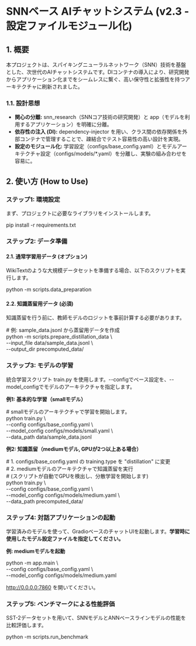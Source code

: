 # **SNNベース AIチャットシステム (v2.3 \- 設定ファイルモジュール化)**

## **1\. 概要**

本プロジェクトは、スパイキングニューラルネットワーク（SNN）技術を基盤とした、次世代のAIチャットシステムです。DIコンテナの導入により、研究開発からアプリケーション化までをシームレスに繋ぐ、高い保守性と拡張性を持つアーキテクチャに刷新されました。

### **1.1. 設計思想**

* **関心の分離:** snn\_research（SNNコア技術の研究開発）と app（モデルを利用するアプリケーション）を明確に分離。  
* **依存性の注入 (DI):** dependency-injector を用い、クラス間の依存関係を外部コンテナで管理することで、疎結合でテスト容易性の高い設計を実現。  
* **設定のモジュール化:** 学習設定（configs/base\_config.yaml）とモデルアーキテクチャ設定（configs/models/\*.yaml）を分離し、実験の組み合わせを容易に。

## **2\. 使い方 (How to Use)**

### **ステップ1: 環境設定**

まず、プロジェクトに必要なライブラリをインストールします。

pip install \-r requirements.txt

### **ステップ2: データ準備**

#### **2.1. 通常学習用データ (オプション)**

WikiTextのような大規模データセットを準備する場合、以下のスクリプトを実行します。

python \-m scripts.data\_preparation

#### **2.2. 知識蒸留用データ (必須)**

知識蒸留を行う前に、教師モデルのロジットを事前計算する必要があります。

\# 例: sample\_data.jsonl から蒸留用データを作成  
python \-m scripts.prepare\_distillation\_data \\  
    \--input\_file data/sample\_data.jsonl \\  
    \--output\_dir precomputed\_data/

### **ステップ3: モデルの学習**

統合学習スクリプト train.py を使用します。--configでベース設定を、--model\_configでモデルのアーキテクチャを指定します。

**例1: 基本的な学習（smallモデル）**

\# smallモデルのアーキテクチャで学習を開始します。  
python train.py \\  
    \--config configs/base\_config.yaml \\  
    \--model\_config configs/models/small.yaml \\  
    \--data\_path data/sample\_data.jsonl

**例2: 知識蒸留（mediumモデル, GPUが2つ以上ある場合）**

\# 1\. configs/base\_config.yaml の training.type を "distillation" に変更  
\# 2\. mediumモデルのアーキテクチャで知識蒸留を実行  
\#    (スクリプトが自動でGPUを検出し、分散学習を開始します)  
python train.py \\  
    \--config configs/base\_config.yaml \\  
    \--model\_config configs/models/medium.yaml \\  
    \--data\_path precomputed\_data/

### **ステップ4: 対話アプリケーションの起動**

学習済みのモデルを使って、GradioベースのチャットUIを起動します。**学習時に使用したモデル設定ファイルを指定してください。**

**例: mediumモデルを起動**

python \-m app.main \\  
    \--config configs/base\_config.yaml \\  
    \--model\_config configs/models/medium.yaml

http://0.0.0.0:7860 を開いてください。

### **ステップ5: ベンチマークによる性能評価**

SST-2データセットを用いて、SNNモデルとANNベースラインモデルの性能を比較評価します。

python \-m scripts.run\_benchmark  
